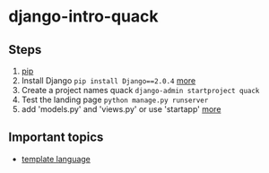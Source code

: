 # django-intro-quack

## Steps
1. [pip](https://pip.pypa.io/en/stable/installing/)
2. Install Django `pip install Django==2.0.4` [more](https://www.djangoproject.com/download/)
3. Create a project names quack `django-admin startproject quack`
4. Test the landing page `python manage.py runserver`
5. add 'models.py' and 'views.py' or use 'startapp' [more](https://docs.djangoproject.com/en/2.0/intro/tutorial01/)


## Important topics
* [template language](https://docs.djangoproject.com/en/1.7/topics/templates/)
